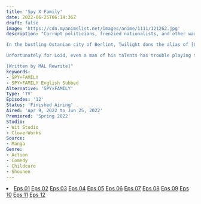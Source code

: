 ```yaml
---
title: 'Spy X Family'
date: 2022-06-25T06:14:36Z
draft: false
image: 'https://cdn.myanimelist.net/images/anime/1111/121262.jpg'
description: "Corrupt politicians, frenzied nationalists, and other warmongering forces constantly jeopardize the thin veneer of peace between neighboring countries Ostania and Westalis. In spite of their plots, renowned spy and master of disguise [Twilight] fulfills dangerous missions one after another in the hope that no child will have to experience the horrors of war.

In the bustling Ostanian city of Berlint, Twilight dons the alias of [Loid Forger,] an esteemed psychiatrist. However, his true intention is to gather intelligence on prominent politician Donovan Desmond, who only appears rarely in public at his sons' school: the prestigious Eden Academy. Enlisting the help of unmarried city hall clerk Yor Briar to act as his wife and adopting the curious six-year-old orphan Anya as his daughter, Loid enacts his master plan. He will enroll Anya in Eden Academy, where Loid hopes she will excel and give him the opportunity to meet Donovan without arousing suspicion.

Unfortunately for Loid, even a man of his talents has trouble playing the figure of a loving father and husband. And just like Loid is hiding his true identity, Yor—who is an underground assassin known as [Thorn Princess]—and Anya—an esper who can read people's minds—have no plans to disclose their own secrets either. Although this picture-perfect family is founded on deception, the Forgers gradually come to understand that the love they share for one another trumps all else.

[Written by MAL Rewrite]"
keywords:
- SPY×FAMILY
- SPY×FAMILY English Subbed
Alternative: 'SPY×FAMILY'
Type: 'TV'
Episodes: '12'
Status: 'Finished Airing'
Aired: 'Apr 9, 2022 to Jun 25, 2022'
Premiered: 'Spring 2022'
Studio:
- Wit Studio
- CloverWorks
Source:
- Manga
Genre:
- Action
- Comedy
- Childcare
- Shounen
---
```


<div class="bc-1 d-g p-5">
<li class="d-g gg-5 gtc-e">
  <a id="allvideo" href="#" data-video="//embed.hugonime.repl.co/videokf.php?id=SpyXFamily/Spy X Family - 01v2" rel=nofollow">Eps 01</a>
  <a id="allvideo" href="#" data-video="//embed.hugonime.repl.co/videokf.php?id=SpyXFamily/Spy X Family - 02" rel=nofollow">Eps 02</a>
  <a id="allvideo" href="#" data-video="//embed.hugonime.repl.co/videokf.php?id=SpyXFamily/Spy X Family - 03" rel=nofollow">Eps 03</a>
  <a id="allvideo" href="#" data-video="//embed.hugonime.repl.co/videokf.php?id=SpyXFamily/Spy X Family - 04" rel=nofollow">Eps 04</a>
  <a id="allvideo" href="#" data-video="//embed.hugonime.repl.co/videokf.php?id=SpyXFamily/Spy X Family - 05" rel=nofollow">Eps 05</a>
  <a id="allvideo" href="#" data-video="//embed.hugonime.repl.co/videokf.php?id=SpyXFamily/Spy X Family - 06" rel=nofollow">Eps 06</a>
  <a id="allvideo" href="#" data-video="//embed.hugonime.repl.co/videokf.php?id=SpyXFamily/Spy X Family - 07" rel=nofollow">Eps 07</a>
  <a id="allvideo" href="#" data-video="//embed.hugonime.repl.co/videokf.php?id=SpyXFamily/Spy X Family - 08" rel=nofollow">Eps 08</a>
  <a id="allvideo" href="#" data-video="//embed.hugonime.repl.co/videokf.php?id=SpyXFamily/Spy X Family - 09" rel=nofollow">Eps 09</a>
  <a id="allvideo" href="#" data-video="//embed.hugonime.repl.co/videokf.php?id=SpyXFamily/Spy X Family - 10" rel=nofollow">Eps 10</a>
  <a id="allvideo" href="#" data-video="//embed.hugonime.repl.co/videokf.php?id=SpyXFamily/Spy X Family - 11" rel=nofollow">Eps 11</a>
  <a id="allvideo" href="#" data-video="//embed.hugonime.repl.co/videokf.php?id=SpyXFamily/Spy X Family - 12" rel=nofollow">Eps 12</a>
</li>
</div>
